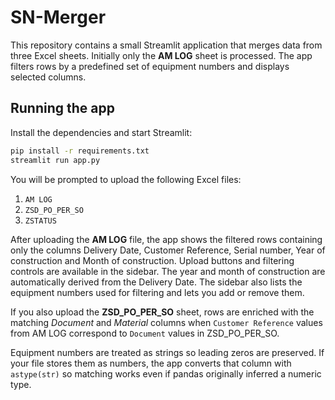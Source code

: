 # SN-Merger

This repository contains a small Streamlit application that merges data from
three Excel sheets. Initially only the **AM LOG** sheet is processed. The app
filters rows by a predefined set of equipment numbers and displays selected
columns.

## Running the app

Install the dependencies and start Streamlit:

```bash
pip install -r requirements.txt
streamlit run app.py
```

You will be prompted to upload the following Excel files:

1. `AM LOG`
2. `ZSD_PO_PER_SO`
3. `ZSTATUS`

After uploading the **AM LOG** file, the app shows the filtered rows containing
only the columns Delivery Date, Customer Reference, Serial number, Year of
construction and Month of construction. Upload buttons and filtering controls
are available in the sidebar. The year and month of construction are
automatically derived from the Delivery Date. The sidebar also lists the
equipment numbers used for filtering and lets you add or remove them.


If you also upload the **ZSD_PO_PER_SO** sheet, rows are enriched with the
matching *Document* and *Material* columns when `Customer Reference` values from
AM LOG correspond to `Document` values in ZSD_PO_PER_SO.







Equipment numbers are treated as strings so leading zeros are preserved. If your
file stores them as numbers, the app converts that column with `astype(str)` so
matching works even if pandas originally inferred a numeric type.
